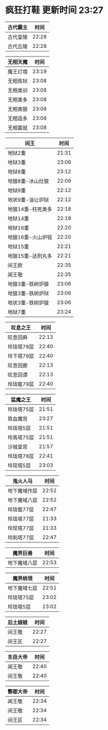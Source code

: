# 疯狂打鞋 更新时间 23:27

| 古代霸主   | 时间    |
|--------|-------|
| 古代皇陵 | 22:28 |
| 古代丘陵 | 22:28 |

| 无相天魔   | 时间    |
|--------|-------|
| 魔王灯境 | 23:19 |
| 无相炼狱 | 23:08 |
| 无相类训 | 23:08 |
| 无相类多 | 23:08 |
| 无相类狼 | 23:08 |
| 无相适多 | 23:08 |
| 无相震就 | 23:08 |

| 间王   | 时间    |
|--------|-------|
| 地狱2重 | 21:31 |
| 地狱3重 | 23:06 |
| 地狱8重 | 23:12 |
| 地狼8重-冰山灶狼 | 22:09 |
| 地狱9重 | 22:12 |
| 地状9重-油让炉狱 | 22:12 |
| 地狼14重-枉死类多 | 22:18 |
| 地狱14重 | 22:19 |
| 地狱16重 | 22:20 |
| 地狼16重-火山炉铭 | 22:20 |
| 地狱15重 | 22:21 |
| 地狼15重-达刑丸多 | 22:21 |
| 间王欧 | 22:35 |
| 闻王敬 | 22:35 |
| 地狼3重-铁树炉狼 | 23:06 |
| 地狼3重-铁树炉狱 | 23:06 |
| 地状3重-铁树炉狼 | 23:06 |
| 地狱7重 | 23:24 |

| 叹息之王   | 时间    |
|--------|-------|
| 叹息回麻 | 22:13 |
| 玲珑塔79层 | 22:40 |
| 玲下塔79层 | 22:40 |
| 叹息回廊 | 22:13 |
| 叹息回谭 | 22:13 |
| 玲珑载79层 | 22:40 |

| 猛魔之王   | 时间    |
|--------|-------|
| 玲珑塔75层 | 21:51 |
| 铁血魔宫 | 23:27 |
| 玲珑塔5层 | 21:51 |
| 玲焉塔75层 | 21:51 |
| 沙城皇宫 | 21:57 |
| 玲珑塔78层 | 22:41 |
| 玲现塔5层 | 23:03 |

| 鬼火人马   | 时间    |
|--------|-------|
| 地下魔域作层 | 22:52 |
| 地下魔域八层 | 22:52 |
| 玲珑载77层 | 22:47 |
| 玲珑塔77层 | 21:33 |
| 玲现塔77层 | 21:33 |
| 玲刺塔77层 | 22:47 |

| 魔界巨兽   | 时间    |
|--------|-------|
| 地下魔域八层 | 22:53 |

| 魔界统领   | 时间    |
|--------|-------|
| 地下魔域七层 | 22:51 |
| 玲珑塔75层 | 23:02 |
| 玲珑塔5层 | 23:02 |

| 后土娘娘   | 时间    |
|--------|-------|
| 间王敬 | 22:27 |
| 间王区 | 22:27 |

| 东岳大帝   | 时间    |
|--------|-------|
| 闻王敬 | 22:40 |
| 间王敬 | 22:40 |

| 酆都大帝   | 时间    |
|--------|-------|
| 闻王敬 | 22:34 |
| 间王敬 | 22:34 |
| 间王区 | 22:34 |